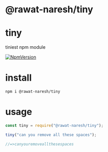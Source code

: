 # @rawat-naresh/tiny
# tiny
  tiniest npm module
  
[![NpmVersion](https://img.shields.io/npm/v/npm.svg?style=flat-square)](https://github.com/rawat-naresh/tiny)

# install
  `npm i @rawat-naresh/tiny`

# usage
  ```javascript
const tiny = require("@rawat-naresh/tiny");

tiny("can you remove all these spaces");

//=>canyouremoveallthesespaces
```

